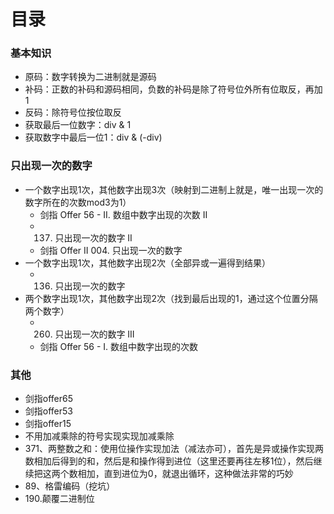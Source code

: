 # 目录

### 基本知识

- 原码：数字转换为二进制就是源码
- 补码：正数的补码和源码相同，负数的补码是除了符号位外所有位取反，再加1
- 反码：除符号位按位取反
- 获取最后一位数字：div & 1
- 获取数字中最后一位1：div & (-div)



### 只出现一次的数字

- 一个数字出现1次，其他数字出现3次（映射到二进制上就是，唯一出现一次的数字所在的次数mod3为1）
  - 剑指 Offer 56 - II. 数组中数字出现的次数 II
  - 137. 只出现一次的数字 II
  - 剑指 Offer II 004. 只出现一次的数字 
- 一个数字出现1次，其他数字出现2次（全部异或一遍得到结果）
  - 136. 只出现一次的数字
- 两个数字出现1次，其他数字出现2次（找到最后出现的1，通过这个位置分隔两个数字）
  - 260. 只出现一次的数字 III
  - 剑指 Offer 56 - I. 数组中数字出现的次数



### 其他

- 剑指offer65
- 剑指offer53
- 剑指offer15
- 不用加减乘除的符号实现实现加减乘除
- 371、两整数之和：使用位操作实现加法（减法亦可），首先是异或操作实现两数相加后得到的和，然后是和操作得到进位（这里还要再往左移1位），然后继续把这两个数相加，直到进位为0，就退出循环，这种做法非常的巧妙
- 89、格雷编码（挖坑）
- 190.颠覆二进制位
